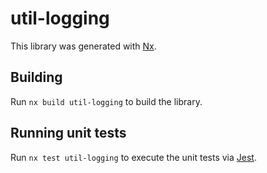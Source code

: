 # util-logging

This library was generated with [Nx](https://nx.dev).

## Building

Run `nx build util-logging` to build the library.

## Running unit tests

Run `nx test util-logging` to execute the unit tests via [Jest](https://jestjs.io).
